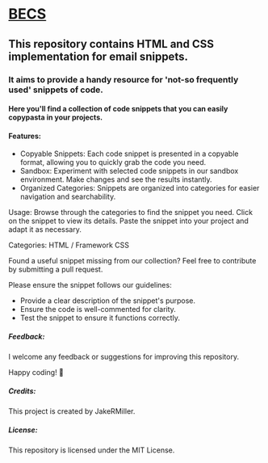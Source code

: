
# **[BECS](https://jakermiller.com/becs)** 

## This repository contains HTML and CSS implementation for email snippets. 
### It aims to provide a handy resource for 'not-so frequently used' snippets of code.
#### Here you'll find a collection of code snippets that you can easily copypasta in your projects. 

#### Features:
+ Copyable Snippets: Each code snippet is presented in a copyable format, allowing you to quickly grab the code you need.
+ Sandbox: Experiment with selected code snippets in our sandbox environment. Make changes and see the results instantly.
+ Organized Categories: Snippets are organized into categories for easier navigation and searchability.

Usage:
Browse through the categories to find the snippet you need.
Click on the snippet to view its details.
Paste the snippet into your project and adapt it as necessary.

Categories:
HTML / Framework CSS

Found a useful snippet missing from our collection? Feel free to contribute by submitting a pull request. 

Please ensure the snippet follows our guidelines:
+ Provide a clear description of the snippet's purpose.
+ Ensure the code is well-commented for clarity.
+ Test the snippet to ensure it functions correctly.

##### Feedback:
I welcome any feedback or suggestions for improving this repository.

Happy coding! 🚀

##### Credits:
This project is created by JakeRMiller. 
##### License:
This repository is licensed under the MIT License.
